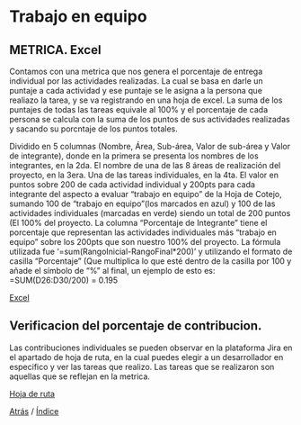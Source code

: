 # Trabajo en equipo


## METRICA. Excel
Contamos con una metrica que nos genera el porcentaje de entrega individual por las actividades realizadas. La cual se basa en darle un puntaje a cada actividad y ese puntaje se le asigna a la persona que realiazo la tarea, y se va registrando en una hoja de excel. La suma de los puntajes de todas las tareas equivale al 100% y el porcentaje de cada persona se calcula con la suma de los puntos de sus actividades realizadas y sacando su porcntaje de los puntos totales.

Dividido en 5 columnas (Nombre, Área, Sub-área, Valor de sub-área y Valor de integrante), donde en la primera se presenta los nombres de los integrantes, en la 2da. El nombre de una de las 8 áreas de realización del proyecto, en la 3era. Una de las tareas individuales, en la 4ta. El valor en puntos sobre 200 de cada actividad individual y 200pts para cada integrante del aspecto a evaluar “trabajo en equipo” de la Hoja de Cotejo, sumando 100 de “trabajo en equipo”(los marcados en azul) y 100 de las actividades individuales (marcadas en verde) siendo un total de 200 puntos (El 100% del proyecto.
La columna “Porcentaje de Integrante” tiene el porcentaje que representan las actividades individuales más “trabajo en equipo” sobre los 200pts que son nuestro 100% del proyecto.
La fórmula utilizada fue ‘=sum(RangoInicial-RangoFinal*200)’ y utilizando el formato de casilla “Porcentaje” (Que multiplica lo que esté dentro de la casilla por 100 y añade el símbolo de “%” al final, un ejemplo de esto es:
=SUM(D26:D30/200) = 0.195

[Excel](https://drive.google.com/file/d/17_sj2oP0voHFacM_bIQ_VcdIGI5xYTmD/view "Excel")

## Verificacion del porcentaje de contribucion.

Las contribuciones individuales se pueden observar en la plataforma Jira en el apartado de hoja de ruta, en la cual puedes elegir a un desarrollador en especifico y ver las tareas que realizo. Las tareas que se realizaron son aquellas que se reflejan en la metrica.

[Hoja de ruta](https://metodos-de-organizacion.atlassian.net/jira/software/projects/FIS/boards/2/roadmap "Hoja de ruta")


[Atrás](https://github.com/Ibis-C/Metodos-de-organizacion/blob/Primera-Entrega/Documentacion/7.%20Competencias%20.md#competencias)
/ [Índice](https://github.com/Ibis-C/Metodos-de-organizacion#%C3%ADndice-scroll)

